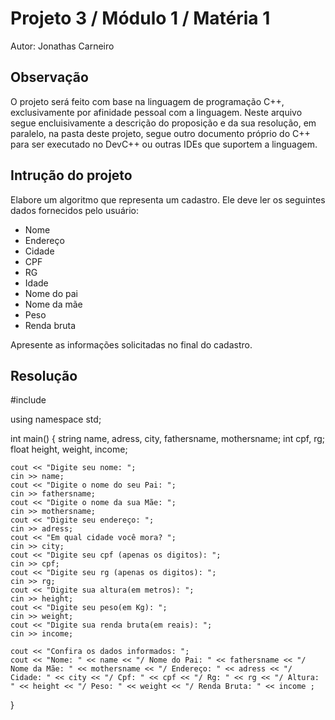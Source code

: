 # Projeto 3 / Módulo 1 / Matéria 1

Autor: Jonathas Carneiro

## Observação

O projeto será feito com base na linguagem de programação C++, exclusivamente por afinidade pessoal com a linguagem. Neste arquivo segue encluisivamente a descrição do proposição e da sua resolução, em paralelo, na pasta deste projeto, segue outro documento próprio do C++ para ser executado no DevC++ ou outras IDEs que suportem a linguagem.

## Intrução do projeto

Elabore um algoritmo que representa um cadastro. Ele deve ler os seguintes dados fornecidos pelo usuário:

- Nome
- Endereço
- Cidade
- CPF
- RG
- Idade
- Nome do pai
- Nome da mãe
- Peso
- Renda bruta

Apresente as informações solicitadas no final do cadastro.

## Resolução

#include <iostream>

using namespace std;

int main()
{
    string name, adress, city, fathersname, mothersname;
    int cpf, rg;
    float height, weight, income;
    
    cout << "Digite seu nome: ";
    cin >> name;
    cout << "Digite o nome do seu Pai: ";
    cin >> fathersname;
    cout << "Digite o nome da sua Mãe: ";
    cin >> mothersname;
    cout << "Digite seu endereço: ";
    cin >> adress;
    cout << "Em qual cidade você mora? ";
    cin >> city;
    cout << "Digite seu cpf (apenas os digitos): ";
    cin >> cpf;
    cout << "Digite seu rg (apenas os digitos): ";
    cin >> rg;
    cout << "Digite sua altura(em metros): ";
    cin >> height;
    cout << "Digite seu peso(em Kg): ";
    cin >> weight;
    cout << "Digite sua renda bruta(em reais): ";
    cin >> income;
    
    cout << "Confira os dados informados: ";
    cout << "Nome: " << name << "/ Nome do Pai: " << fathersname << "/ Nome da Mãe: " << mothersname << "/ Endereço: " << adress << "/ Cidade: " << city << "/ Cpf: " << cpf << "/ Rg: " << rg << "/ Altura: " << height << "/ Peso: " << weight << "/ Renda Bruta: " << income ;
}